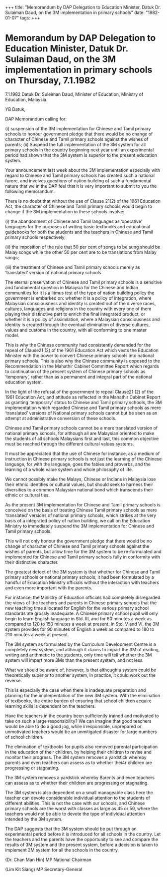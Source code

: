 +++ 
title: "Memorandum by DAP Delegation to Education Minister, Datuk Dr. Sulaiman Daud, on the 3M implementation in primary schools"
date: "1982-01-07"
tags:
+++

# Memorandum by DAP Delegation to Education Minister, Datuk Dr. Sulaiman Daud, on the 3M implementation in primary schools on Thursday, 7.1.1982			

7.1.1982
Datuk Dr. Suleiman Daud,
Minister of Education,
Ministry of Education,
Malaysia.

YB Datuk,

DAP Memorandum calling for:</u>

(i)	suspension of the 3M implementation for Chinese and Tamil primary schools to honour government pledge that there would be no change of character of Chinese and Tamil primary schools against the wishes of parents;
(ii)	Suspend the full implementation of the 3M system for all primary schools in the country beginning next year until an experimental period had shown that the 3M system is superior to the present education system.
											

Your announcement last week about the 3M implementation especially with regard to Chinese and Tamil primary schools has created such a national furore, and involves questions of nation building of such a fundamental nature that we in the DAP feel that it is very important to submit to you the following memorandum.

There is no doubt that without the use of Clause 21(2) of the 1961 Education Act, the character of Chinese and Tamil primary schools would begin to change if the 3M implementation in these schools involve:

(i)	the abandonment of Chinese and Tamil languages as ‘operative’ languages for the purposes of writing basic textbooks and educational guidebooks for both the students and the teachers in Chinese and Tamil primary schools respectively;

(ii)	the imposition of the rule that 50 per cent of songs to be sung should be Malay songs while the other 50 per cent are to be translations from Malay songs;

(iii)	the treatment of Chinese and Tamil primary schools merely as ‘translated’ version of national primary schools.

The eternal preservation of Chinese and Tamil primary schools is a sensitive and fundamental question in Malaysia for the Chinese and Indian communities for it is a litmus test of the type of nation building policy the government is embarked on: whether it is a policy of integration, where Malaysian consciousness and identity is created out of the diverse races, cultures, languages and religions in the country with every one of them playing their distinctive part to enrich the final integrated product, or whether it is a policy of assimilation, where a Malaysian consciousness and identity is created through the eventual elimination of diverse cultures, values and customs in the country, with all conforming to one master model.

This is why the  Chinese community had consistently demanded for the repeal of Clause21 (2) of the 1961 Education Act which vests the Education Minister with the power to convert Chinese primary schools into national primary schools. This is also why the Chinese community is opposed to the Recommendation in the Mahathir Cabinet Committee Report which regards to continuation of the present system of Chinese primary schools as ‘temporary’, rather than as a permanent and integral part of the national education system.

In the light of the refusal of the government to repeal Clause21 (2) of the 1961 Education Act, and attitude as reflected in the Mahathir Cabinet Report as granting ‘temporary’ status to Chinese and Tamil primary schools, the 3M implementation which regarded Chinese and Tamil primary schools as mere ‘translated’ versions of National primary schools cannot but be seen as an attempt at administrative conversion of these schools.

Chinese and Tamil primary schools cannot be a mere translated version of national primary schools, for although all are Malaysian oriented to make the students of all schools Malaysians first and last, this common objective must be reached through the different cultural values systems.

It must be appreciated that the use of Chinese for instance, as a medium of instruction in Chinese primary schools is not just the learning of the Chinese language, for with the language, goes the fables and proverbs, and the learning of a whole value system and whole philosophy of life.

We cannot possibly make the Malays, Chinese or Indians in Malaysia lose their ethnic identities or cultural values, but should seek to harness their diversities to a common Malaysian national bond which transcends their ethnic or cultural ties.

As the present 3M implementation for Chinese and Tamil primary schools is conceived on the basis of treating Chinese Tamil primary schools as mere ‘translated’ versions of national primary schools, which strikes at the very basis of a integrated policy of nation building, we call on the Education Ministry to immediately suspend the 3M implementation for Chinese and Tamil primary schools.

This will not only honour the government pledge that there would be no change of character of Chinese and Tamil primary schools against the wishes of parents, but allow time for the 3M system to be re-formulated and implemented for Chinese and Tamil primary schools fully in conformity with their distinctive character.

The greatest defect of the 3M system is that whether for Chinese and Tamil primary schools or national primary schools, it had been formulated by a handful of Education Ministry officials without the interaction with teachers and even more important with the parents.

For instance, the Ministry of Education officials had completely disregarded the views of the teachers and parents in Chinese primary schools that the new teaching time allocated for English for the various primary school standards ate grossly inadequate. A Chinese primary school pupil will only begin to learn English language in Std. III, and for 60 minutes a week as compared to 120 to 150 minutes a week at present. In Std. V and VI, the 3M system provides for 90 minutes of English a week as compared to 180 to 210 minutes a week at present.

The 3M system as formulated by the Curriculum Development Centre is a completely new system, and although it claims to impart the 3M of reading, writing and arithmetic to the students, only time will tell whether the 3M system will impart more 3Ms than the present system, and not less.

What we should be aware of, however, is that although a system could be theoretically superior to another system, in practice, it could work out the reverse.

This is especially the case when there is inadequate preparation and planning for the implementation of the new 3M system. With the elimination of textbooks, the entire burden of ensuring that school children acquire learning skills is dependent on the teachers.

Have the teachers in the country been sufficiently trained and motivated to take on such a large responsibility? We can imagine that good teachers would be able to do a good jog, while irresponsible, unprepared or unmotivated teachers would be an unmitigated disaster for large numbers of school children.

The elimination of textbooks for pupils also removed parental participation in the education of their children, by helping their children to revise and monitor their progress.
The 3M system removes a yardstick whereby parents and even teachers can assess as to whether thei4r children are progressing or stagnating.

The 3M system removes a yardstick whereby Barents and even teachers can assess as to whether their children are progressing or stagnating.

The 3M system is also dependent on a small manageable class here the teacher can devote considerable individual attention to the students of different abilities. This is not the case with our schools, and Chinese primary schools are the worst with classes as large as 45 or 50, where the teachers would not be able to devote the type of individual attention intended by the 3M system.

The DAP suggests that the 3M system should be put through an experimental period before it is introduced for all schools in the country. Let the teachers and the parents have the opportunity to see and compare the results of 3M system and the present system, before a decision is taken to implement 3M system for all the schools in the country.

(Dr. Chan Man Hin) MP
National Chairman

(Lim Kit Siang) MP
Secretary-General
 
